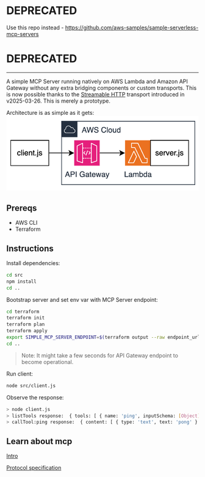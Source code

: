 # DEPRECATED

Use this repo instead - https://github.com/aws-samples/sample-serverless-mcp-servers

# DEPRECATED

----

A simple MCP Server running natively on AWS Lambda and Amazon API Gateway without any extra bridging components or custom transports. This is now possible thanks to the [Streamable HTTP](https://modelcontextprotocol.io/specification/2025-03-26/basic/transports#streamable-http) transport introduced in v2025-03-26. This is merely a prototype. 

Architecture is as simple as it gets: 
![](architecture.png)

## Prereqs

* AWS CLI
* Terraform 

## Instructions

Install dependencies:
```bash
cd src
npm install
cd ..
```

Bootstrap server and set env var with MCP Server endpoint:
```bash
cd terraform
terraform init
terraform plan
terraform apply
export SIMPLE_MCP_SERVER_ENDPOINT=$(terraform output --raw endpoint_url) 
cd ..
```

> Note: It might take a few seconds for API Gateway endpoint to become operational. 


Run client:
```bash
node src/client.js
```

Observe the response:
```bash
> node client.js
> listTools response:  { tools: [ { name: 'ping', inputSchema: [Object] } ] }
> callTool:ping response:  { content: [ { type: 'text', text: 'pong' } ] }
```

## Learn about mcp
[Intro](https://modelcontextprotocol.io/introduction)

[Protocol specification](https://modelcontextprotocol.io/specification/2025-03-26)
